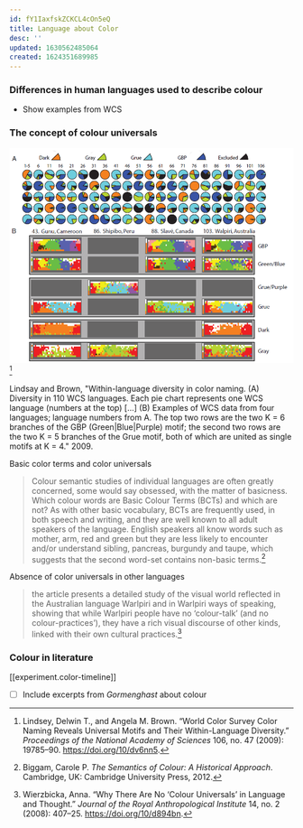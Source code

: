 ```yaml
---
id: fY1IaxfskZCKCL4cOn5eQ
title: Language about Color
desc: ''
updated: 1630562485064
created: 1624351689985
---
```



### Differences in human languages used to describe colour

* Show examples from WCS

### The concept of colour universals

![Colour universals image](/assets/images/lindsay-brown-within-language-diversity.png)
[^1]

<p>
<figcaption>
Lindsay and Brown, "Within-language diversity in color naming. (A) Diversity in 110 WCS languages. Each pie chart represents one WCS language (numbers at the top) […] (B) Examples of WCS data from four languages; language numbers from A. The top two rows are the two K = 6 branches of the GBP (Green|Blue|Purple) motif; the second two rows are the two K = 5 branches of the Grue motif, both of which are united as single motifs at K = 4." 2009.
</figcaption>
</p>

Basic color terms and color universals

> Colour semantic studies of individual languages are often greatly concerned, some would say obsessed, with the matter of basicness. Which colour words are Basic Colour Terms (BCTs) and which are not? As with other basic vocabulary, BCTs are frequently used, in both speech and writing, and they are well known to all adult speakers of the language. English speakers all know words such as mother, arm, red and green but they are less likely to encounter and/or understand sibling, pancreas, burgundy and taupe, which suggests that the second word-set contains non-basic terms.[^2]

Absence of color universals in other languages

> the article presents a detailed study of the visual world reflected in the Australian language Warlpiri and in Warlpiri ways of speaking, showing that while Warlpiri people have no ‘colour-talk’ (and no colour-practices’), they have a rich visual discourse of other kinds, linked with their own cultural practices.[^3]


### Colour in literature

[[experiment.color-timeline]]

- [ ] Include excerpts from *Gormenghast* about colour

[^1]: Lindsey, Delwin T., and Angela M. Brown. “World Color Survey Color Naming Reveals Universal Motifs and Their Within-Language Diversity.” *Proceedings of the National Academy of Sciences* 106, no. 47 (2009): 19785–90. https://doi.org/10/dv6nn5.
[^2]: Biggam, Carole P. *The Semantics of Colour: A Historical Approach*. Cambridge, UK: Cambridge University Press, 2012.
[^3]: Wierzbicka, Anna. “Why There Are No ‘Colour Universals’ in Language and Thought.” *Journal of the Royal Anthropological Institute* 14, no. 2 (2008): 407–25. https://doi.org/10/d894bn.

